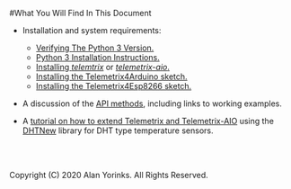 #What You Will Find In This Document

* Installation and system requirements:
    * [Verifying The Python 3 Version.](./python_3_verify.md) 
    * [Python 3 Installation Instructions.](./python_install.md)
    * [Installing _telemtrix_](./install_telemetrix.md) or [_telemetrix-aio_.](./install_telemetrix-aio.md)
    * [Installing the Telemetrix4Arduino sketch.](./telemetrix4arduino.md)
    * [Installing the Telemetrix4Esp8266 sketch.](./telemetrix4esp8266.md)

* A discussion of the [API methods](./init.md), including links to working examples.
* A [tutorial on how to extend Telemetrix and Telemetrix-AIO](./dht.md) using
the [DHTNew](https://github.com/RobTillaart/DHTNew) library for DHT type temperature sensors.


<br>
<br>

Copyright (C) 2020 Alan Yorinks. All Rights Reserved.

